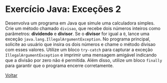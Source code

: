 # Exercício Java: Exceções 2

Desenvolva um programa em Java que simule uma calculadora simples. Crie um método chamado `divisao`, que recebe dois números inteiros como parâmetros: **dividendo** e **divisor**. Se o **divisor** for igual a `0`, lance uma exceção `java.lang.IllegalArgumentException`. No programa principal, solicite ao usuário que insira os dois números e chame o método divisao com esses valores. Utilize um bloco `try-catch` para capturar a exceção `IllegalArgumentException` e imprimir uma mensagem amigável indicando que a divisão por zero não é permitida. Além disso, utilize um bloco `finally` para garantir que o programa encerre corretamente.

[Voltar](../../../README.md)
